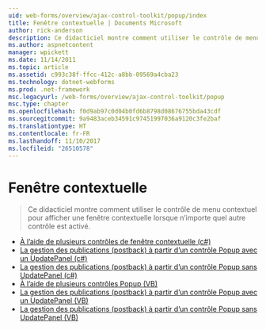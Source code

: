 ```yaml
---
uid: web-forms/overview/ajax-control-toolkit/popup/index
title: Fenêtre contextuelle | Documents Microsoft
author: rick-anderson
description: Ce didacticiel montre comment utiliser le contrôle de menu contextuel pour afficher une fenêtre contextuelle lorsque n’importe quel autre contrôle est activé.
ms.author: aspnetcontent
manager: wpickett
ms.date: 11/14/2011
ms.topic: article
ms.assetid: c993c38f-ffcc-412c-a8bb-09569a4cba23
ms.technology: dotnet-webforms
ms.prod: .net-framework
msc.legacyurl: /web-forms/overview/ajax-control-toolkit/popup
msc.type: chapter
ms.openlocfilehash: f0d9ab97c0d04b0fd6b8798d08676755bda43cdf
ms.sourcegitcommit: 9a9483aceb34591c97451997036a9120c3fe2baf
ms.translationtype: HT
ms.contentlocale: fr-FR
ms.lasthandoff: 11/10/2017
ms.locfileid: "26510578"
---
```

<a name="popup"></a>Fenêtre contextuelle
====================
> Ce didacticiel montre comment utiliser le contrôle de menu contextuel pour afficher une fenêtre contextuelle lorsque n’importe quel autre contrôle est activé.


- [À l’aide de plusieurs contrôles de fenêtre contextuelle (c#)](using-multiple-popup-controls-cs.md)
- [La gestion des publications (postback) à partir d’un contrôle Popup avec un UpdatePanel (c#)](handling-postbacks-from-a-popup-control-with-an-updatepanel-cs.md)
- [La gestion des publications (postback) à partir d’un contrôle Popup sans UpdatePanel (c#)](handling-postbacks-from-a-popup-control-without-an-updatepanel-cs.md)
- [À l’aide de plusieurs contrôles Popup (VB)](using-multiple-popup-controls-vb.md)
- [La gestion des publications (postback) à partir d’un contrôle Popup avec un UpdatePanel (VB)](handling-postbacks-from-a-popup-control-with-an-updatepanel-vb.md)
- [La gestion des publications (postback) à partir d’un contrôle Popup sans UpdatePanel (VB)](handling-postbacks-from-a-popup-control-without-an-updatepanel-vb.md)
